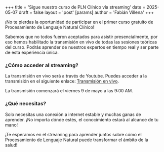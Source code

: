 +++
title = 'Sigue nuestro curso de PLN Clínico vía streaming'
date = 2025-05-07
draft = false
layout = 'post'
[params]
  author = 'Fabián Villena'
+++

¡No te pierdas la oportunidad de participar en el primer curso gratuito de Procesamiento de Lenguaje Natural Clínico!  

Sabemos que no todos fueron aceptados para asistir presencialmente, por eso hemos habilitado la transmisión en vivo de todas las sesiones teóricas del curso. Podrás aprender de nuestros expertos en tiempo real y ser parte de esta experiencia única.  

### ¿Cómo acceder al streaming?

La transmisión en vivo será a través de Youtube. Puedes acceder a la transmisión en el siguiente enlace: [Transmisión en vivo](https://youtube.com/live/aBPNvkAt8qo?feature=share). 

La transmisión comenzará el viernes 9 de mayo a las 9:00 AM.

### ¿Qué necesitas?

Solo necesitas una conexión a internet estable y muchas ganas de aprender. ¡No importa dónde estés, el conocimiento estará al alcance de tu mano!  

¡Te esperamos en el streaming para aprender juntos sobre cómo el Procesamiento de Lenguaje Natural puede transformar el ámbito de la salud!  